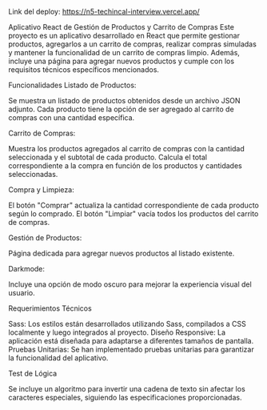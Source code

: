 Link del deploy: https://n5-techincal-interview.vercel.app/

Aplicativo React de Gestión de Productos y Carrito de Compras
Este proyecto es un aplicativo desarrollado en React que permite gestionar productos, agregarlos a un carrito de compras, realizar compras simuladas y mantener la funcionalidad de un carrito de compras limpio. Además, incluye una página para agregar nuevos productos y cumple con los requisitos técnicos específicos mencionados.

Funcionalidades
Listado de Productos:

Se muestra un listado de productos obtenidos desde un archivo JSON adjunto.
Cada producto tiene la opción de ser agregado al carrito de compras con una cantidad específica.

Carrito de Compras:

Muestra los productos agregados al carrito de compras con la cantidad seleccionada y el subtotal de cada producto.
Calcula el total correspondiente a la compra en función de los productos y cantidades seleccionadas.

Compra y Limpieza:

El botón "Comprar" actualiza la cantidad correspondiente de cada producto según lo comprado.
El botón "Limpiar" vacía todos los productos del carrito de compras.

Gestión de Productos:

Página dedicada para agregar nuevos productos al listado existente.

Darkmode:

Incluye una opción de modo oscuro para mejorar la experiencia visual del usuario.

Requerimientos Técnicos

Sass: Los estilos están desarrollados utilizando Sass, compilados a CSS localmente y luego integrados al proyecto.
Diseño Responsive: La aplicación está diseñada para adaptarse a diferentes tamaños de pantalla.
Pruebas Unitarias: Se han implementado pruebas unitarias para garantizar la funcionalidad del aplicativo.


Test de Lógica

Se incluye un algoritmo para invertir una cadena de texto sin afectar los caracteres especiales, siguiendo las especificaciones proporcionadas.
